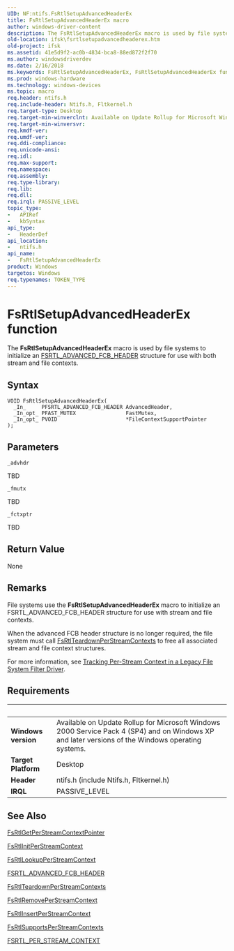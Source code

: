 ```yaml
---
UID: NF:ntifs.FsRtlSetupAdvancedHeaderEx
title: FsRtlSetupAdvancedHeaderEx macro
author: windows-driver-content
description: The FsRtlSetupAdvancedHeaderEx macro is used by file systems to initialize an FSRTL_ADVANCED_FCB_HEADER structure for use with both stream and file contexts.
old-location: ifsk\fsrtlsetupadvancedheaderex.htm
old-project: ifsk
ms.assetid: 41e5d9f2-ac0b-4834-bca8-88ed872f2f70
ms.author: windowsdriverdev
ms.date: 2/16/2018
ms.keywords: FsRtlSetupAdvancedHeaderEx, FsRtlSetupAdvancedHeaderEx function [Installable File System Drivers], fsrtlref_9214990b-2568-43d9-801a-c43514a6448f.xml, ifsk.fsrtlsetupadvancedheaderex, ntifs/FsRtlSetupAdvancedHeaderEx
ms.prod: windows-hardware
ms.technology: windows-devices
ms.topic: macro
req.header: ntifs.h
req.include-header: Ntifs.h, Fltkernel.h
req.target-type: Desktop
req.target-min-winverclnt: Available on Update Rollup for Microsoft Windows 2000 Service Pack 4 (SP4) and on Windows XP and later versions of the Windows operating systems.
req.target-min-winversvr: 
req.kmdf-ver: 
req.umdf-ver: 
req.ddi-compliance: 
req.unicode-ansi: 
req.idl: 
req.max-support: 
req.namespace: 
req.assembly: 
req.type-library: 
req.lib: 
req.dll: 
req.irql: PASSIVE_LEVEL
topic_type:
-	APIRef
-	kbSyntax
api_type:
-	HeaderDef
api_location:
-	ntifs.h
api_name:
-	FsRtlSetupAdvancedHeaderEx
product: Windows
targetos: Windows
req.typenames: TOKEN_TYPE
---
```



# FsRtlSetupAdvancedHeaderEx function
The <b>FsRtlSetupAdvancedHeaderEx</b> macro is used by file systems to initialize an <a href="..\ntifs\ns-ntifs-_fsrtl_advanced_fcb_header.md">FSRTL_ADVANCED_FCB_HEADER</a> structure for use with both stream and file contexts.

## Syntax

````
VOID FsRtlSetupAdvancedHeaderEx(
  _In_     PFSRTL_ADVANCED_FCB_HEADER AdvancedHeader,
  _In_opt_ PFAST_MUTEX                FastMutex,
  _In_opt_ PVOID                      *FileContextSupportPointer
);
````

## Parameters

`_advhdr`

TBD

`_fmutx`

TBD

`_fctxptr`

TBD


## Return Value

None

## Remarks

File systems use the <b>FsRtlSetupAdvancedHeaderEx</b> macro to initialize an FSRTL_ADVANCED_FCB_HEADER structure for use with stream and file contexts. 

When the advanced FCB header structure is no longer required, the file system must call <a href="..\ntifs\nf-ntifs-fsrtlteardownperstreamcontexts.md">FsRtlTeardownPerStreamContexts</a> to free all associated stream and file context structures.

For more information, see <a href="https://msdn.microsoft.com/d908ee30-a433-460c-8c14-883702b4f810">Tracking Per-Stream Context in a Legacy File System Filter Driver</a>.

## Requirements
| &nbsp; | &nbsp; |
| ---- |:---- |
| **Windows version** | Available on Update Rollup for Microsoft Windows 2000 Service Pack 4 (SP4) and on Windows XP and later versions of the Windows operating systems.  |
| **Target Platform** | Desktop |
| **Header** | ntifs.h (include Ntifs.h, Fltkernel.h) |
| **IRQL** | PASSIVE_LEVEL |

## See Also

<a href="..\ntifs\nf-ntifs-fsrtlgetperstreamcontextpointer.md">FsRtlGetPerStreamContextPointer</a>



<a href="..\ntifs\nf-ntifs-fsrtlinitperstreamcontext.md">FsRtlInitPerStreamContext</a>



<a href="..\ntifs\nf-ntifs-fsrtllookupperstreamcontext.md">FsRtlLookupPerStreamContext</a>



<a href="..\ntifs\ns-ntifs-_fsrtl_advanced_fcb_header.md">FSRTL_ADVANCED_FCB_HEADER</a>



<a href="..\ntifs\nf-ntifs-fsrtlteardownperstreamcontexts.md">FsRtlTeardownPerStreamContexts</a>



<a href="..\ntifs\nf-ntifs-fsrtlremoveperstreamcontext.md">FsRtlRemovePerStreamContext</a>



<a href="..\ntifs\nf-ntifs-fsrtlinsertperstreamcontext.md">FsRtlInsertPerStreamContext</a>



<a href="https://msdn.microsoft.com/library/windows/hardware/ff547285">FsRtlSupportsPerStreamContexts</a>



<a href="..\ntifs\ns-ntifs-_fsrtl_per_stream_context.md">FSRTL_PER_STREAM_CONTEXT</a>